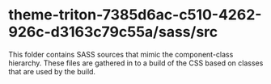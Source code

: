 # theme-triton-7385d6ac-c510-4262-926c-d3163c79c55a/sass/src

This folder contains SASS sources that mimic the component-class hierarchy. These files
are gathered in to a build of the CSS based on classes that are used by the build.
